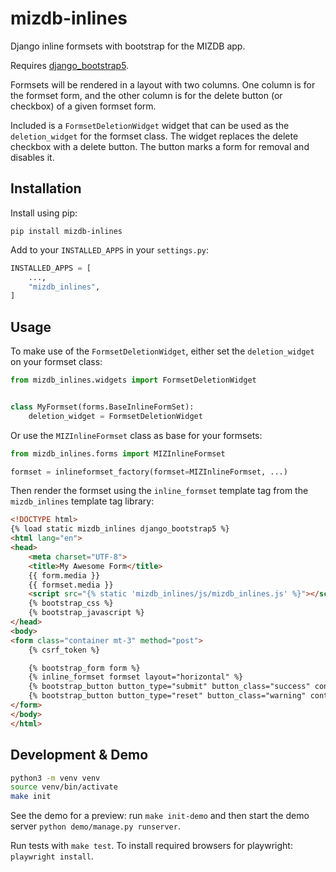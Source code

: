 # mizdb-inlines

Django inline formsets with bootstrap for the MIZDB app.

Requires [django_bootstrap5](https://github.com/zostera/django-bootstrap5).

Formsets will be rendered in a layout with two columns. One column is for the formset
form, and the other column is for the delete button (or checkbox) of a given formset form.

Included is a `FormsetDeletionWidget` widget that can be used as the `deletion_widget` for the formset class.
The widget replaces the delete checkbox with a delete button. The button marks a form for removal and disables it.

## Installation

Install using pip:

```shell
pip install mizdb-inlines
```

Add to your `INSTALLED_APPS` in your `settings.py`:

```python
INSTALLED_APPS = [
    ...,
    "mizdb_inlines",
]
```

## Usage

To make use of the `FormsetDeletionWidget`, either set the `deletion_widget` on your formset class:

```python
from mizdb_inlines.widgets import FormsetDeletionWidget


class MyFormset(forms.BaseInlineFormSet):
    deletion_widget = FormsetDeletionWidget
```

Or use the `MIZInlineFormset` class as base for your formsets:

```python
from mizdb_inlines.forms import MIZInlineFormset

formset = inlineformset_factory(formset=MIZInlineFormset, ...)
```

Then render the formset using the `inline_formset` template tag from the `mizdb_inlines` template tag library:

```html
<!DOCTYPE html>
{% load static mizdb_inlines django_bootstrap5 %}
<html lang="en">
<head>
    <meta charset="UTF-8">
    <title>My Awesome Form</title>
    {{ form.media }}
    {{ formset.media }}
    <script src="{% static 'mizdb_inlines/js/mizdb_inlines.js' %}"></script>
    {% bootstrap_css %}
    {% bootstrap_javascript %}
</head>
<body>
<form class="container mt-3" method="post">
    {% csrf_token %}

    {% bootstrap_form form %}
    {% inline_formset formset layout="horizontal" %}
    {% bootstrap_button button_type="submit" button_class="success" content="Save" %}
    {% bootstrap_button button_type="reset" button_class="warning" content="Reset" %}
</form>
</body>
</html>
```

## Development & Demo

```bash
python3 -m venv venv
source venv/bin/activate
make init
```

See the demo for a preview: run `make init-demo` and then start the demo server `python demo/manage.py runserver`.

Run tests with `make test`. To install required browsers for playwright: `playwright install`.